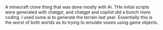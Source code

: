 A minecraft clone thing that was done mostly with Ai.
THe initial scripts were generated with chatgpt, and chatgpt and copilot did a bunch more coding.
I used some ai to generate the terrain last year.
Essentially this is the worst of both worlds as its trying to emulate voxels using game objects.

